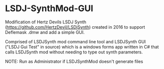 # LSDJ-SynthMod-GUI
Modification of Hertz Devils LSDJ Synth (https://github.com/HertzDevil/LSDjSynth) created in 2016 to support Deflemask .dmw and add a simple GUI.

Comprised of LSDJSynth mod command line tool and LSDJSynth GUI ("LSDJ Gui Test" in source) which is a windows forms app written in C# that calls LSDJSynth mod without needing to type out synth parameters.

NOTE: Run as Administrator if LSDJSynthMod doesn't generate files
